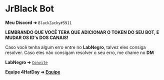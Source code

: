 # JrBlack Bot

**Meu Discord ➜** ``BlackZacky#5911``

**LEMBRANDO QUE VOCÊ TERA QUE ADICIONAR O TOKEN DO SEU BOT, E MUDAR OS ID's DOS CANAIS!**

Caso você tenha algum erro entre no **LabNegro**, talvez eles consiga resolver. Caso eles não consigam resolver o seu erro, me chame no **DM**

**LabNegro ➜** [``Convite``](https://discord.gg/XzHdjaD)

**Equipe 4HatDay ➜** [**Equipe**](http://4hatday.com/)
